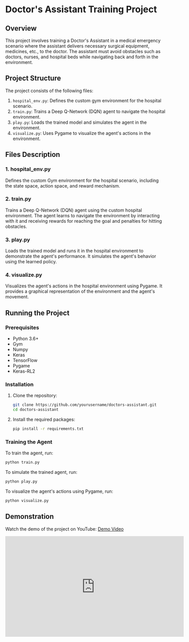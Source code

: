 # Doctor's Assistant Training Project

## Overview

This project involves training a Doctor's Assistant in a medical emergency scenario where the assistant delivers necessary surgical equipment, medicines, etc., to the doctor. The assistant must avoid obstacles such as doctors, nurses, and hospital beds while navigating back and forth in the environment.

## Project Structure

The project consists of the following files:

1. `hospital_env.py`: Defines the custom gym environment for the hospital scenario.
2. `train.py`: Trains a Deep Q-Network (DQN) agent to navigate the hospital environment.
3. `play.py`: Loads the trained model and simulates the agent in the environment.
4. `visualize.py`: Uses Pygame to visualize the agent's actions in the environment.

## Files Description

### 1. hospital_env.py

Defines the custom Gym environment for the hospital scenario, including the state space, action space, and reward mechanism.

### 2. train.py

Trains a Deep Q-Network (DQN) agent using the custom hospital environment. The agent learns to navigate the environment by interacting with it and receiving rewards for reaching the goal and penalties for hitting obstacles.

### 3. play.py

Loads the trained model and runs it in the hospital environment to demonstrate the agent's performance. It simulates the agent's behavior using the learned policy.

### 4. visualize.py

Visualizes the agent's actions in the hospital environment using Pygame. It provides a graphical representation of the environment and the agent's movement.

## Running the Project

### Prerequisites

- Python 3.6+
- Gym
- Numpy
- Keras
- TensorFlow
- Pygame
- Keras-RL2

### Installation

1. Clone the repository:

   ```bash
   git clone https://github.com/yourusername/doctors-assistant.git
   cd doctors-assistant
   ```

2. Install the required packages:
   ```bash
   pip install -r requirements.txt
   ```

### Training the Agent

To train the agent, run:

```bash
python train.py
```

To simulate the trained agent, run:

```bash
python play.py
```

To visualize the agent's actions using Pygame, run:

```bash
python visualize.py
```

## Demonstration

Watch the demo of the project on YouTube: [Demo Video](https://www.youtube.com/watch?v=https://youtu.be/r5rRPuKl84E)

<iframe width="560" height="315" src="https://www.youtube.com/embed/https://youtu.be/r5rRPuKl84E" frameborder="0" allow="accelerometer; autoplay; encrypted-media; gyroscope; picture-in-picture" allowfullscreen></iframe>
